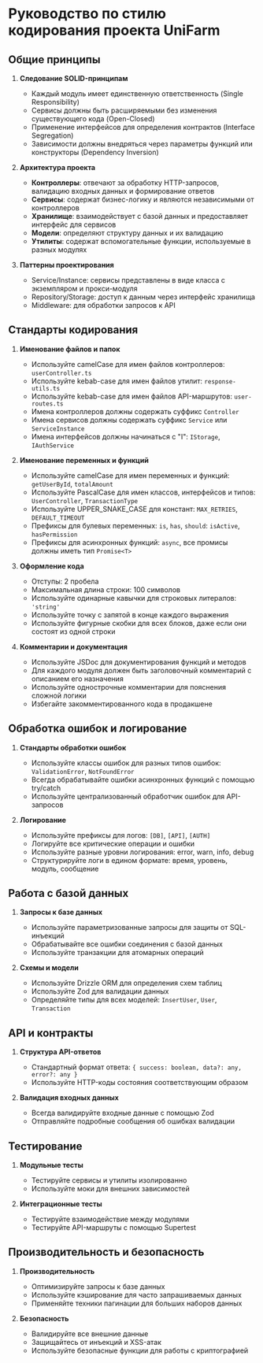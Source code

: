 # Руководство по стилю кодирования проекта UniFarm

## Общие принципы

1. **Следование SOLID-принципам**
   - Каждый модуль имеет единственную ответственность (Single Responsibility)
   - Сервисы должны быть расширяемыми без изменения существующего кода (Open-Closed)
   - Применение интерфейсов для определения контрактов (Interface Segregation)
   - Зависимости должны внедряться через параметры функций или конструкторы (Dependency Inversion)

2. **Архитектура проекта**
   - **Контроллеры**: отвечают за обработку HTTP-запросов, валидацию входных данных и формирование ответов
   - **Сервисы**: содержат бизнес-логику и являются независимыми от контроллеров
   - **Хранилище**: взаимодействует с базой данных и предоставляет интерфейс для сервисов
   - **Модели**: определяют структуру данных и их валидацию
   - **Утилиты**: содержат вспомогательные функции, используемые в разных модулях

3. **Паттерны проектирования**
   - Service/Instance: сервисы представлены в виде класса с экземпляром и прокси-модуля
   - Repository/Storage: доступ к данным через интерфейс хранилища
   - Middleware: для обработки запросов к API

## Стандарты кодирования

1. **Именование файлов и папок**
   - Используйте camelCase для имен файлов контроллеров: `userController.ts`
   - Используйте kebab-case для имен файлов утилит: `response-utils.ts`
   - Используйте kebab-case для имен файлов API-маршрутов: `user-routes.ts`
   - Имена контроллеров должны содержать суффикс `Controller`
   - Имена сервисов должны содержать суффикс `Service` или `ServiceInstance`
   - Имена интерфейсов должны начинаться с "I": `IStorage`, `IAuthService`

2. **Именование переменных и функций**
   - Используйте camelCase для имен переменных и функций: `getUserById`, `totalAmount`
   - Используйте PascalCase для имен классов, интерфейсов и типов: `UserController`, `TransactionType`
   - Используйте UPPER_SNAKE_CASE для констант: `MAX_RETRIES`, `DEFAULT_TIMEOUT`
   - Префиксы для булевых переменных: `is`, `has`, `should`: `isActive`, `hasPermission`
   - Префиксы для асинхронных функций: `async`, все промисы должны иметь тип `Promise<T>`

3. **Оформление кода**
   - Отступы: 2 пробела
   - Максимальная длина строки: 100 символов
   - Используйте одинарные кавычки для строковых литералов: `'string'`
   - Используйте точку с запятой в конце каждого выражения
   - Используйте фигурные скобки для всех блоков, даже если они состоят из одной строки

4. **Комментарии и документация**
   - Используйте JSDoc для документирования функций и методов
   - Для каждого модуля должен быть заголовочный комментарий с описанием его назначения
   - Используйте однострочные комментарии для пояснения сложной логики
   - Избегайте закомментированного кода в продакшене

## Обработка ошибок и логирование

1. **Стандарты обработки ошибок**
   - Используйте классы ошибок для разных типов ошибок: `ValidationError`, `NotFoundError`
   - Всегда обрабатывайте ошибки асинхронных функций с помощью try/catch
   - Используйте централизованный обработчик ошибок для API-запросов

2. **Логирование**
   - Используйте префиксы для логов: `[DB]`, `[API]`, `[AUTH]`
   - Логируйте все критические операции и ошибки
   - Используйте разные уровни логирования: error, warn, info, debug
   - Структурируйте логи в едином формате: время, уровень, модуль, сообщение

## Работа с базой данных

1. **Запросы к базе данных**
   - Используйте параметризованные запросы для защиты от SQL-инъекций
   - Обрабатывайте все ошибки соединения с базой данных
   - Используйте транзакции для атомарных операций

2. **Схемы и модели**
   - Используйте Drizzle ORM для определения схем таблиц
   - Используйте Zod для валидации данных
   - Определяйте типы для всех моделей: `InsertUser`, `User`, `Transaction`

## API и контракты

1. **Структура API-ответов**
   - Стандартный формат ответа: `{ success: boolean, data?: any, error?: any }`
   - Используйте HTTP-коды состояния соответствующим образом

2. **Валидация входных данных**
   - Всегда валидируйте входные данные с помощью Zod
   - Отправляйте подробные сообщения об ошибках валидации

## Тестирование

1. **Модульные тесты**
   - Тестируйте сервисы и утилиты изолированно
   - Используйте моки для внешних зависимостей

2. **Интеграционные тесты**
   - Тестируйте взаимодействие между модулями
   - Тестируйте API-маршруты с помощью Supertest

## Производительность и безопасность

1. **Производительность**
   - Оптимизируйте запросы к базе данных
   - Используйте кэширование для часто запрашиваемых данных
   - Применяйте техники пагинации для больших наборов данных

2. **Безопасность**
   - Валидируйте все внешние данные
   - Защищайтесь от инъекций и XSS-атак
   - Используйте безопасные функции для работы с криптографией
